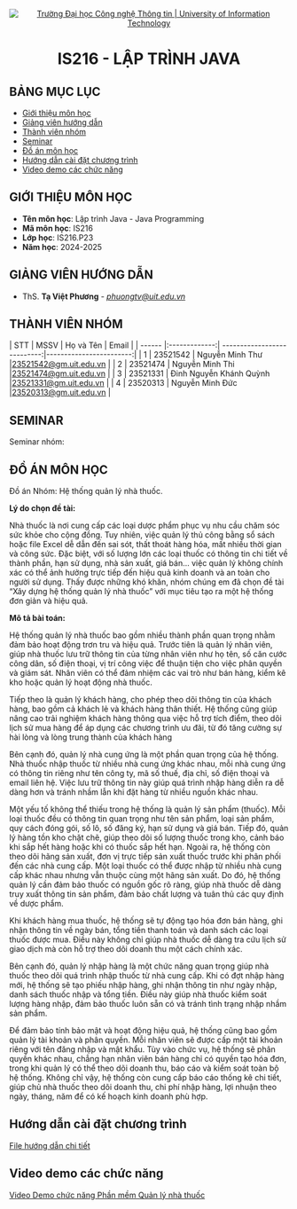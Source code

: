 <p align="center">
  <a href="https://www.uit.edu.vn/" title="Trường Đại học Công nghệ Thông tin" style="border: 5;">
    <img src="https://i.imgur.com/WmMnSRt.png" alt="Trường Đại học Công nghệ Thông tin | University of Information Technology">
  </a>
</p>

<!-- Title -->
<h1 align="center"><b>IS216 - LẬP TRÌNH JAVA</b></h1>



## BẢNG MỤC LỤC
* [ Giới thiệu môn học](#gioithieumonhoc)
* [ Giảng viên hướng dẫn](#giangvien)
* [ Thành viên nhóm](#thanhvien)
* [ Seminar](#seminar)
* [ Đồ án môn học](#doan)
* [ Hướng dẫn cài đặt chương trình](#huongdan)
* [ Video demo các chức năng](#video)


## GIỚI THIỆU MÔN HỌC
<a name="gioithieumonhoc"></a>
* **Tên môn học**: Lập trình Java - Java Programming
* **Mã môn học**: IS216
* **Lớp học**: IS216.P23
* **Năm học**: 2024-2025


## GIẢNG VIÊN HƯỚNG DẪN
<a name="giangvien"></a>
* ThS. **Tạ Việt Phương** - *phuongtv@uit.edu.vn*


## THÀNH VIÊN NHÓM
<a name="thanhvien"></a>
| STT    | MSSV          | Họ và Tên                   | Email                   |
| ------ |:-------------:| ---------------------------:|------------------------:|
| 1      | 23521542      | Nguyễn Minh Thư             |23521542@gm.uit.edu.vn   |
| 2      | 23521474      | Nguyễn Minh Thi             |23521474@gm.uit.edu.vn   |
| 3      | 23521331      | Đinh Nguyễn Khánh Quỳnh     |23521331@gm.uit.edu.vn   |
| 4      | 23520313      | Nguyễn Minh Đức             |23520313@gm.uit.edu.vn   |


## SEMINAR
<a name="seminar"></a>
Seminar nhóm: 

## ĐỒ ÁN MÔN HỌC
<a name="doan"></a>
Đồ án Nhóm: Hệ thống quản lý nhà thuốc.

**Lý do chọn đề tài:**

Nhà thuốc là nơi cung cấp các loại dược phẩm phục vụ nhu cầu chăm sóc sức khỏe cho cộng đồng. Tuy nhiên, việc quản lý thủ công bằng sổ sách hoặc file Excel dễ dẫn đến sai sót, thất thoát hàng hóa, mất nhiều thời gian và công sức. Đặc biệt, với số lượng lớn các loại thuốc có thông tin chi tiết về thành phần, hạn sử dụng, nhà sản xuất, giá bán… việc quản lý không chính xác có thể ảnh hưởng trực tiếp đến hiệu quả kinh doanh và an toàn cho người sử dụng. Thấy được những khó khăn, nhóm chúng em đã chọn đề tài “Xây dựng hệ thống quản lý nhà thuốc” với mục tiêu tạo ra một hệ thống đơn giản và hiệu quả.

**Mô tả bài toán:**

Hệ thống quản lý nhà thuốc bao gồm nhiều thành phần quan trọng nhằm đảm bảo hoạt động trơn tru và hiệu quả. Trước tiên là quản lý nhân viên, giúp nhà thuốc lưu trữ thông tin của từng nhân viên như họ tên, số căn cước công dân, số điện thoại, vị trí công việc để thuận tiện cho việc phân quyền và giám sát. Nhân viên có thể đảm nhiệm các vai trò như bán hàng, kiểm kê kho hoặc quản lý hoạt động nhà thuốc.

Tiếp theo là quản lý khách hàng, cho phép theo dõi thông tin của khách hàng, bao gồm cả khách lẻ và khách hàng thân thiết. Hệ thống cũng giúp nâng cao trải nghiệm khách hàng thông qua việc hỗ trợ tích điểm, theo dõi lịch sử mua hàng để áp dụng các chương trình ưu đãi, từ đó tăng cường sự hài lòng và lòng trung thành của khách hàng

Bên cạnh đó, quản lý nhà cung ứng là một phần quan trọng của hệ thống. Nhà thuốc nhập thuốc từ nhiều nhà cung ứng khác nhau, mỗi nhà cung ứng có thông tin riêng như tên công ty, mã số thuế, địa chỉ, số điện thoại và email liên hệ. Việc lưu trữ thông tin này giúp quá trình nhập hàng diễn ra dễ dàng hơn và tránh nhầm lẫn khi đặt hàng từ nhiều nguồn khác nhau.

Một yếu tố không thể thiếu trong hệ thống là quản lý sản phẩm (thuốc). Mỗi loại thuốc đều có thông tin quan trọng như tên sản phẩm, loại sản phẩm, quy cách đóng gói, số lô, số đăng ký, hạn sử dụng và giá bán. Tiếp đó, quản lý hàng tồn kho chặt chẽ, giúp theo dõi số lượng thuốc trong kho, cảnh báo khi sắp hết hàng hoặc khi có thuốc sắp hết hạn. Ngoài ra, hệ thống còn theo dõi hãng sản xuất, đơn vị trực tiếp sản xuất thuốc trước khi phân phối đến các nhà cung cấp. Một loại thuốc có thể được nhập từ nhiều nhà cung cấp khác nhau nhưng vẫn thuộc cùng một hãng sản xuất. Do đó, hệ thống quản lý cần đảm bảo thuốc có nguồn gốc rõ ràng, giúp nhà thuốc dễ dàng truy xuất thông tin sản phẩm, đảm bảo chất lượng và tuân thủ các quy định về dược phẩm.

Khi khách hàng mua thuốc, hệ thống sẽ tự động tạo hóa đơn bán hàng, ghi nhận thông tin về ngày bán, tổng tiền thanh toán và danh sách các loại thuốc được mua. Điều này không chỉ giúp nhà thuốc dễ dàng tra cứu lịch sử giao dịch mà còn hỗ trợ theo dõi doanh thu một cách chính xác.

Bên cạnh đó, quản lý nhập hàng là một chức năng quan trọng giúp nhà thuốc theo dõi quá trình nhập thuốc từ nhà cung cấp. Khi có đợt nhập hàng mới, hệ thống sẽ tạo phiếu nhập hàng, ghi nhận thông tin như ngày nhập, danh sách thuốc nhập và tổng tiền. Điều này giúp nhà thuốc kiểm soát lượng hàng nhập, đảm bảo thuốc luôn sẵn có và tránh tình trạng nhập nhầm sản phẩm.

Để đảm bảo tính bảo mật và hoạt động hiệu quả, hệ thống cũng bao gồm quản lý tài khoản và phân quyền. Mỗi nhân viên sẽ được cấp một tài khoản riêng với tên đăng nhập và mật khẩu. Tùy vào chức vụ, hệ thống sẽ phân quyền khác nhau, chẳng hạn nhân viên bán hàng chỉ có quyền tạo hóa đơn, trong khi quản lý có thể theo dõi doanh thu, báo cáo và kiểm soát toàn bộ hệ thống. Không chỉ vậy, hệ thống còn cung cấp báo cáo thống kê chi tiết, giúp chủ nhà thuốc theo dõi doanh thu, chi phí nhập hàng, lợi nhuận theo ngày, tháng, năm để có kế hoạch kinh doanh phù hợp.

## Hướng dẫn cài đặt chương trình
<a name="huongdan"></a>
[File hướng dẫn chi tiết]()

## Video demo các chức năng
<a name="video"></a>
[Video Demo chức năng Phần mềm Quản lý nhà thuốc](https://drive.google.com/drive/folders/1JIbJfezcRAFFBIDilY8J8h-1tZYjez3N?usp=sharing)

